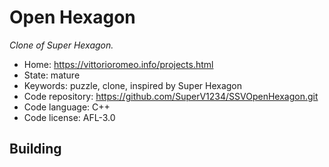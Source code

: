 # Open Hexagon

_Clone of Super Hexagon._

- Home: https://vittorioromeo.info/projects.html
- State: mature
- Keywords: puzzle, clone, inspired by Super Hexagon
- Code repository: https://github.com/SuperV1234/SSVOpenHexagon.git
- Code language: C++
- Code license: AFL-3.0

## Building
